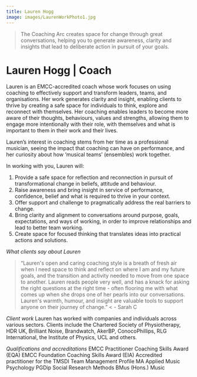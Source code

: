 ```yaml
---
title: Lauren Hogg
image: images/LaurenWorkPhoto1.jpg
---
```

> The Coaching Arc creates space for change through great conversations, helping you to generate awareness, clarity and insights that lead to deliberate action in pursuit of your goals.

# Lauren&nbsp;Hogg&nbsp;|&nbsp;Coach

Lauren is an EMCC-accredited coach whose work focuses on using coaching to effectively support and transform leaders, teams, and organisations.  Her work generates clarity and insight, enabling clients to thrive by creating a safe space for individuals to think, explore and reconnect with themselves. Her coaching enables leaders to become more aware of their thoughts, behaviours, values and strengths, allowing them to engage more intentionally with their role, with themselves and what is important to them in their work and their lives. 

Lauren’s interest in coaching stems from her time as a professional musician, seeing the impact that coaching can have on performance, and her curiosity about how ‘musical teams’ (ensembles) work together. 

In working with you, Lauren will:
1.	Provide a safe space for reflection and reconnection in pursuit of transformational change in beliefs, attitude and behaviour.
2.	Raise awareness and bring insight in service of performance, confidence, belief and what is required to thrive in your context.
3.	Offer support and challenge to pragmatically address the real barriers to change.
4.	Bring clarity and alignment to conversations around purpose, goals, expectations, and ways of working, in order to improve relationships and lead to better team working.
5.	Create space for focused thinking that translates ideas into practical actions and solutions.

*What clients say about Lauren*
> “Lauren's open and caring coaching style is a breath of fresh air when I need space to think and reflect on where I am and my future goals, and the transition and activity needed to move from one space to another. Lauren reads people very well, and has a knack for asking the right questions at the right time - often flooring me with what comes up when she drops one of her pearls into our conversations. Lauren's warmth, humour, and insight are valuable tools to support anyone on their journey of change.” < - Sarah C

*Client work*
Lauren has worked with companies and individuals across various sectors. Clients include the Chartered Society of Physiotherapy, HDR UK, Brilliant Noise, Brandwatch, AkerBP, ConocoPhillips, RLG International, the Institute of Physics, UCL and others. 

*Qualifications and accreditations*
EMCC Practitioner Coaching Skills Award (EQA)
EMCC Foundation Coaching Skills Award (EIA)
Accredited practitioner for the TMSDI Team Management Profile 
MA Applied Music Psychology
PGDip Social Research Methods
BMus (Hons.) Music

